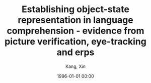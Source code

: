 ---
layout: post
title: Establishing object-state representation in language comprehension - evidence from picture verification, eye-tracking and erps

date: 1996-01-01 00:00
author: Kang, Xin
tags: ["eeg","eye tracking","object states"]
journal: PQDT - UK & Ireland

year: 2015
---